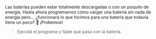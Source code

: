 Las baterías pueden estar totalmente descargadas o con un poquito de energía. Hasta ahora programamos cómo cargar una batería sin nada de energía pero… ¿funcionará lo que hicimos para una batería que todavía tiene un poco? :thinking: ¡Probemos!

> Ejecutá el programa y fijate qué pasa con la batería. 